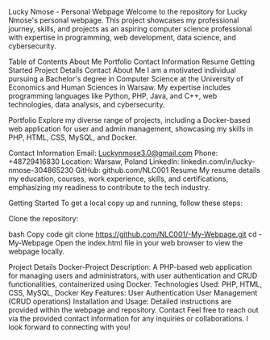 Lucky Nmose - Personal Webpage
Welcome to the repository for Lucky Nmose's personal webpage. This project showcases my professional journey, skills, and projects as an aspiring computer science professional with expertise in programming, web development, data science, and cybersecurity.

Table of Contents
About Me
Portfolio
Contact Information
Resume
Getting Started
Project Details
Contact
About Me
I am a motivated individual pursuing a Bachelor's degree in Computer Science at the University of Economics and Human Sciences in Warsaw. My expertise includes programming languages like Python, PHP, Java, and C++, web technologies, data analysis, and cybersecurity.

Portfolio
Explore my diverse range of projects, including a Docker-based web application for user and admin management, showcasing my skills in PHP, HTML, CSS, MySQL, and Docker.

Contact Information
Email: Luckynmose3.0@gmail.com
Phone: +48729416830
Location: Warsaw, Poland
LinkedIn: linkedin.com/in/lucky-nmose-304865230
GitHub: github.com/NLC001
Resume
My resume details my education, courses, work experience, skills, and certifications, emphasizing my readiness to contribute to the tech industry.

Getting Started
To get a local copy up and running, follow these steps:

Clone the repository:

bash
Copy code
git clone https://github.com/NLC001/-My-Webpage.git
cd -My-Webpage
Open the index.html file in your web browser to view the webpage locally.

Project Details
Docker-Project
Description: A PHP-based web application for managing users and administrators, with user authentication and CRUD functionalities, containerized using Docker.
Technologies Used: PHP, HTML, CSS, MySQL, Docker
Key Features:
User Authentication
User Management (CRUD operations)
Installation and Usage: Detailed instructions are provided within the webpage and repository.
Contact
Feel free to reach out via the provided contact information for any inquiries or collaborations. I look forward to connecting with you!
